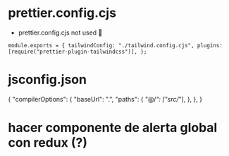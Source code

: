 # prettier.config.cjs 
- prettier.config.cjs not used 🚒

 `module.exports = {
  tailwindConfig: "./tailwind.config.cjs",
  plugins: [require("prettier-plugin-tailwindcss")],
};`

# jsconfig.json
{
  "compilerOptions": {
    "baseUrl": ".",
    "paths": {
      "@/*": ["src/*"],
    },
  },
}

# hacer componente de alerta global con redux (?)